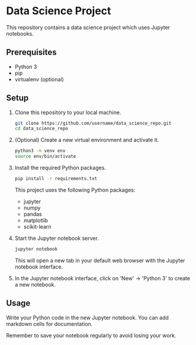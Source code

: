 # Data Science Project

This repository contains a data science project which uses Jupyter notebooks.

## Prerequisites

- Python 3
- pip
- virtualenv (optional)

## Setup

1. Clone this repository to your local machine.

    ```bash
    git clone https://github.com/username/data_science_repo.git
    cd data_science_repo
    ```

2. (Optional) Create a new virtual environment and activate it.

    ```bash
    python3 -m venv env
    source env/bin/activate
    ```

3. Install the required Python packages.

    ```bash
    pip install -r requirements.txt
    ```

    This project uses the following Python packages:

    - jupyter
    - numpy
    - pandas
    - matplotlib
    - scikit-learn

4. Start the Jupyter notebook server.

    ```bash
    jupyter notebook
    ```

    This will open a new tab in your default web browser with the Jupyter notebook interface.

5. In the Jupyter notebook interface, click on 'New' -> 'Python 3' to create a new notebook.

## Usage

Write your Python code in the new Jupyter notebook. You can add markdown cells for documentation.

Remember to save your notebook regularly to avoid losing your work.

<!--
## Contributing

Please read [CONTRIBUTING.md](CONTRIBUTING.md) for details on our code of conduct, and the process for submitting pull requests to us.

## License

This project is licensed under the MIT License - see the [LICENSE.md](LICENSE.md) file for details
-->